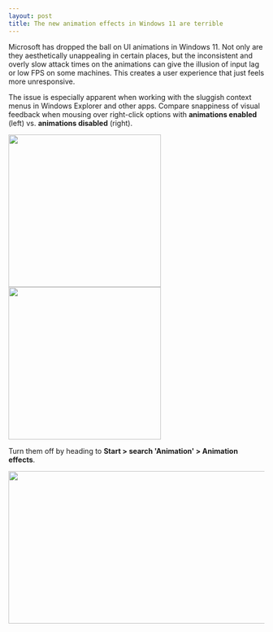 ```yaml
---
layout: post
title: The new animation effects in Windows 11 are terrible
---
```


Microsoft has dropped the ball on UI animations in Windows 11. Not only are they aesthetically unappealing in certain places, but the inconsistent and overly slow attack times on the animations can give the illusion of input lag or low FPS on some machines. This creates a user experience that just feels more unresponsive.

The issue is especially apparent when working with the sluggish context menus in Windows Explorer and other apps. Compare snappiness of visual feedback when mousing over right-click options with **animations enabled** (left) vs. **animations disabled** (right).

<img src="{{ site.baseurl }}/images/win11-anims-on.gif" width="300" height="300"> <img src="{{ site.baseurl }}/images/win11-anims-off.gif" width="300" height="300">

Turn them off by heading to **Start > search 'Animation' > Animation effects**.

<img src="{{ site.baseurl }}/images/win11-anims-settings.png" width="600" height="300">
